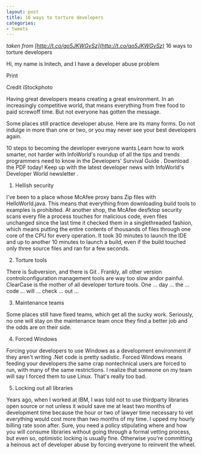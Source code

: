 ```yaml
---
layout: post
title: 16 ways to torture developers
categories:
- tweets
---
```

*taken from [http://t.co/go5JKWGvSz](http://t.co/go5JKWGvSz)*
16 ways to torture developers

Hi, my name is Initech, and I have a developer abuse problem

Print 

Credit iStockphoto

Having great developers means creating a great environment. In an increasingly competitive world, that means everything from free food to paid screwoff time. But not everyone has gotten the message.

Some places still practice developer abuse. Here are its many forms. Do not indulge in more than one or two, or you may never see your best developers again.

 10 steps to becoming the developer everyone wants  Learn how to work smarter, not harder with InfoWorld's roundup of all the tips and trends programmers need to know in the Developers' Survival Guide . Download the PDF today!  Keep up with the latest developer news with InfoWorld's Developer World newsletter . 

1. Hellish security

I've been to a place whose McAfee proxy bans Zip files with HelloWorld.java. This means that everything from downloading build tools to examples is prohibited. At another shop, the McAfee desfktop security scans every file a process touches for malicious code, even files unchanged since the last time it checked them in a singlethreaded fashion, which means putting the entire contents of thousands of files through one core of the CPU for every operation. It took 30 minutes to launch the IDE and up to another 10 minutes to launch a build, even if the build touched only three source files and ran for a few seconds.

2. Torture tools

There is Subversion, and there is Git . Frankly, all other version controlconfiguration management tools are way too slow andor painful. ClearCase is the mother of all developer torture tools. One ... day ... the ... code ... will ... check ... out ...

3. Maintenance teams

Some places still have fixed teams, which get all the sucky work. Seriously, no one will stay on the maintenance team once they find a better job  and the odds are on their side.

4. Forced Windows

Forcing your developers to use Windows as a development environment if they aren't writing .Net code is pretty sadistic. Forced Windows means feeding your developers the same crap nontechnical users are forced to run, with many of the same restrictions. I realize that someone on my team will say I forced them to use Linux. That's really too bad.

5. Locking out all libraries

Years ago, when I worked at IBM, I was told not to use thirdparty libraries  open source or not  unless it would save me at least two months of development time because the hour or two of lawyer time necessary to vet everything would cost more than two months of my time. I upped my hourly billing rate soon after. Sure, you need a policy stipulating where and how you will consume libraries without going through a formal vetting process, but even so, optimistic locking is usually fine. Otherwise you're committing a heinous act of developer abuse by forcing everyone to reinvent the wheel.



